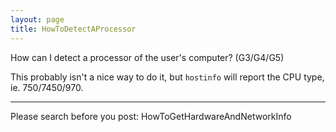 ```yaml
---
layout: page
title: HowToDetectAProcessor
---
```




How can I detect a processor of the user's computer? (G3/G4/G5)

This probably isn't a nice way to do it, but `hostinfo` will report the CPU type, ie. 750/7450/970.

----

Please search before you post: HowToGetHardwareAndNetworkInfo

